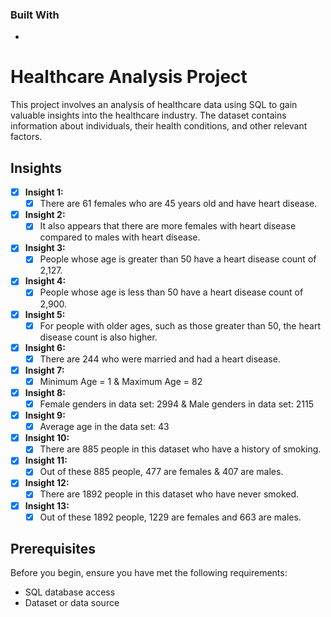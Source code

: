 <!-- Improved compatibility of back to top link: See: https://github.com/othneildrew/Best-README-Template/pull/73 -->
<a name="readme-top"></a>
<!--
*** Thanks for checking out the Best-README-Template. If you have a suggestion
*** that would make this better, please fork the repo and create a pull request
*** or simply open an issue with the tag "enhancement".
*** Don't forget to give the project a star!
*** Thanks again! Now go create something AMAZING! :D
-->



<!-- PROJECT SHIELDS -->
<!--
*** I'm using markdown "reference style" links for readability.
*** Reference links are enclosed in brackets [ ] instead of parentheses ( ).
*** See the bottom of this document for the declaration of the reference variables
*** for contributors-url, forks-url, etc. This is an optional, concise syntax you may use.
*** https://www.markdownguide.org/basic-syntax/#reference-style-links
-->



<!-- PROJECT LOGO -->
### Built With

* [SQL]: https://img.shields.io/badge/SQL-003B57?style=for-the-badge&logo=sql&logoColor=white



# Healthcare Analysis Project

This project involves an analysis of healthcare data using SQL to gain valuable insights into the healthcare industry. The dataset contains information about individuals, their health conditions, and other relevant factors.

## Insights

- [x] **Insight 1:**
  - [x] There are 61 females who are 45 years old and have heart disease.
- [x] **Insight 2:**
  - [x] It also appears that there are more females with heart disease compared to males with heart disease.
- [x] **Insight 3:**
  - [x] People whose age is greater than 50 have a heart disease count of 2,127.
- [x] **Insight 4:**
  - [x] People whose age is less than 50 have a heart disease count of 2,900.
- [x] **Insight 5:**
  - [x] For people with older ages, such as those greater than 50, the heart disease count is also higher.
- [x] **Insight 6:**
  - [x] There are 244 who were married and had a heart disease.
- [x] **Insight 7:**
  - [x] Minimum Age = 1 & Maximum Age = 82
- [x] **Insight 8:**
  - [x] Female genders in data set: 2994 & Male genders in data set: 2115
- [x] **Insight 9:**
  - [x] Average age in the data set: 43
- [x] **Insight 10:**
  - [x] There are 885 people in this dataset who have a history of smoking.
- [x] **Insight 11:**
  - [x] Out of these 885 people, 477 are females & 407 are males.
- [x] **Insight 12:**
  - [x] There are 1892 people in this dataset who have never smoked.
- [x] **Insight 13:**
  - [x] Out of these 1892 people, 1229 are females and 663 are males.

## Prerequisites

Before you begin, ensure you have met the following requirements:
- SQL database access
- Dataset or data source
